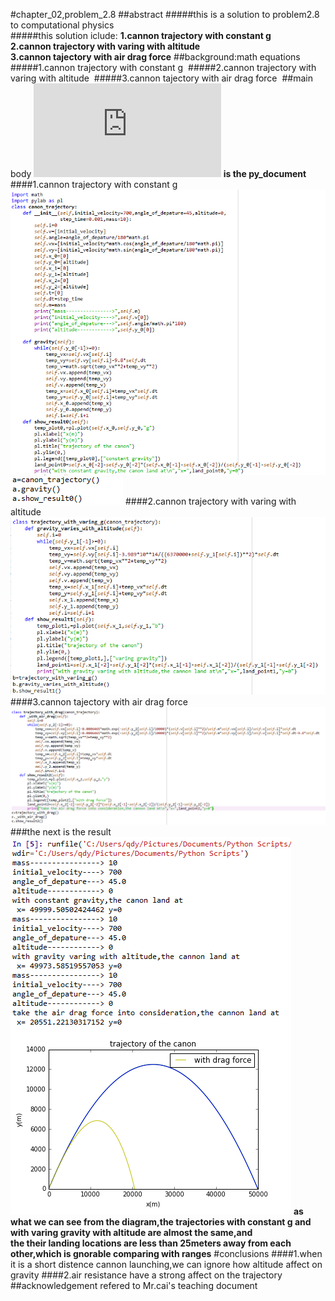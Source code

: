 #chapter_02,problem_2.8
##abstract
#####this is a solution to problem2.8 to computational physics  
#####this solution iclude:
**1.cannon trajectory with constant g      
2.cannon trajectory with varing with altitude     
3.cannon tajectory with air drag force**
##background:math equations
#####1.cannon trajectory with constant g
![]()
#####2.cannon trajectory with varing with altitude 
![]()
#####3.cannon tajectory with air drag force
![]()
##main body
**![here](https://github.com/humorson/computational_physics_N2014301020037/blob/master/exercise_05/problem_2.8.py) is the py_document**    
####1.cannon trajectory with constant g
![](https://github.com/humorson/computational_physics_N2014301020037/blob/master/exercise_05/canon_trajectory.png)
![](
https://github.com/humorson/computational_physics_N2014301020037/blob/master/exercise_05/code0.png)
####2.cannon trajectory with varing with altitude 
![](https://github.com/humorson/computational_physics_N2014301020037/blob/master/exercise_05/code1.png)
####3.cannon tajectory with air drag force
![](https://github.com/humorson/computational_physics_N2014301020037/blob/master/exercise_05/code2.png)
###the next is the result
![](https://github.com/humorson/computational_physics_N2014301020037/blob/master/exercise_05/result.png)
**as what we can see from the diagram,the trajectories with constant g and with varing gravity with altitude are almost the same,and    
the their landing locations are less than 25meters away from each other,which is gnorable comparing with ranges**
#conclusions
####1.when it is a short distence cannon launching,we can ignore how altitude affect on gravity
####2.air resistance have a strong affect on the trajectory
##acknowledgement
refered to Mr.cai's teaching document






